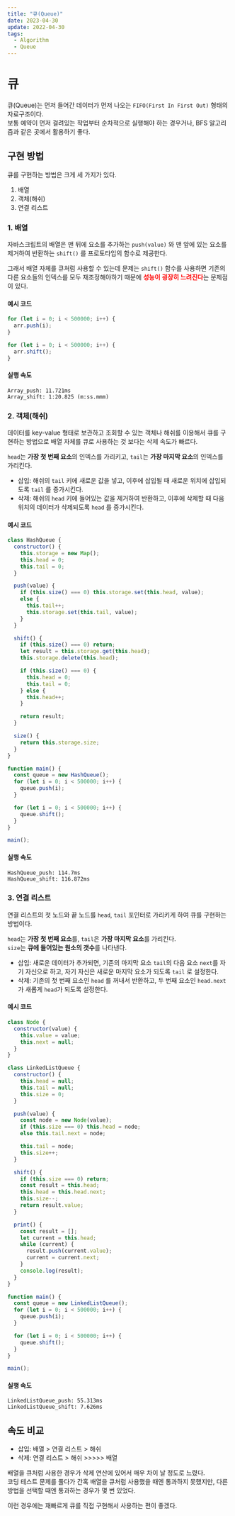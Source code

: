 ```yaml
---
title: "큐(Queue)"
date: 2023-04-30
update: 2022-04-30
tags:
  - Algorithm
  - Queue
---
```


# 큐
큐(Queue)는 먼저 들어간 데이터가 먼저 나오는 `FIFO(First In First Out)` 형태의 자료구조이다.  
보통 예약이 먼저 걸려있는 작업부터 순차적으로 실행해야 하는 경우거나, BFS 알고리즘과 같은 곳에서 활용하기 좋다.

## 구현 방법
큐를 구현하는 방법은 크게 세 가지가 있다.
1. 배열
2. 객체(해쉬)
3. 연결 리스트

### 1. 배열
자바스크립트의 배열은 맨 뒤에 요소를 추가하는 `push(value)` 와 맨 앞에 있는 요소를 제거하여 반환하는 `shift()` 를 프로토타입의 함수로 제공한다.

그래서 배열 자체를 큐처럼 사용할 수 있는데 문제는 `shift()` 함수를 사용하면 기존의 다른 요소들의 인덱스를 모두 재조정해야하기 때문에 <b style="color: red">**성능이 굉장히 느려진다**</b>는 문제점이 있다.

#### 예시 코드
```js
for (let i = 0; i < 500000; i++) {
  arr.push(i);
}

for (let i = 0; i < 500000; i++) {
  arr.shift();
}
```

#### 실행 속도
```
Array_push: 11.721ms
Array_shift: 1:20.825 (m:ss.mmm)
```

### 2. 객체(해쉬)
데이터를 key-value 형태로 보관하고 조회할 수 있는 객체나 해쉬를 이용해서 큐를 구현하는 방법으로 배열 자체를 큐로 사용하는 것 보다는 삭제 속도가 빠르다.

`head`는 **가장 첫 번째 요소**의 인덱스를 가리키고, `tail`는 **가장 마지막 요소**의 인덱스를 가리킨다.

- 삽입: 해쉬의 `tail` 키에 새로운 값을 넣고, 이후에 삽입될 때 새로운 위치에 삽입되도록 `tail` 를 증가시킨다.
- 삭제: 해쉬의 `head` 키에 들어있는 값을 제거하여 반환하고, 이후에 삭제할 때 다음 위치의 데이터가 삭제되도록 `head` 를 증가시킨다.


#### 예시 코드
```js
class HashQueue {
  constructor() {
    this.storage = new Map();
    this.head = 0;
    this.tail = 0;
  }

  push(value) {
    if (this.size() === 0) this.storage.set(this.head, value);
    else {
      this.tail++;
      this.storage.set(this.tail, value);
    }
  }

  shift() {
    if (this.size() === 0) return;
    let result = this.storage.get(this.head);
    this.storage.delete(this.head);

    if (this.size() === 0) {
      this.head = 0;
      this.tail = 0;
    } else {
      this.head++;
    }

    return result;
  }

  size() {
    return this.storage.size;
  }
}

function main() {
  const queue = new HashQueue();
  for (let i = 0; i < 500000; i++) {
    queue.push(i);
  }

  for (let i = 0; i < 500000; i++) {
    queue.shift();
  }
}

main();
```

#### 실행 속도
```
HashQueue_push: 114.7ms
HashQueue_shift: 116.872ms
```

### 3. 연결 리스트
연결 리스트의 첫 노드와 끝 노드를 `head`, `tail` 포인터로 가리키게 하여 큐를 구현하는 방법이다.

`head`는 **가장 첫 번째 요소**를, `tail`은 **가장 마지막 요소**를 가리킨다.  
`size`는 **큐에 들어있는 원소의 갯수**를 나타낸다.

- 삽입: 새로운 데이터가 추가되면, 기존의 마지막 요소 `tail`의 다음 요소 `next`를 자기 자신으로 하고, 자기 자신은 새로운 마지막 요소가 되도록 `tail` 로 설정한다.
- 삭제: 기존의 첫 번째 요소인 `head` 를 꺼내서 반환하고, 두 번째 요소인 `head.next` 가 새롭게 `head`가 되도록 설정한다.

#### 예시 코드
```js
class Node {
  constructor(value) {
    this.value = value;
    this.next = null;
  }
}

class LinkedListQueue {
  constructor() {
    this.head = null;
    this.tail = null;
    this.size = 0;
  }

  push(value) {
    const node = new Node(value);
    if (this.size === 0) this.head = node;
    else this.tail.next = node;

    this.tail = node;
    this.size++;
  }

  shift() {
    if (this.size === 0) return;
    const result = this.head;
    this.head = this.head.next;
    this.size--;
    return result.value;
  }

  print() {
    const result = [];
    let current = this.head;
    while (current) {
      result.push(current.value);
      current = current.next;
    }
    console.log(result);
  }
}

function main() {
  const queue = new LinkedListQueue();
  for (let i = 0; i < 500000; i++) {
    queue.push(i);
  }

  for (let i = 0; i < 500000; i++) {
    queue.shift();
  }
}

main();
```

#### 실행 속도
```
LinkedListQueue_push: 55.313ms
LinkedListQueue_shift: 7.626ms
```

## 속도 비교
- 삽입: 배열 > 연결 리스트 > 해쉬
- 삭제: 연결 리스트 > 해쉬 >>>>> 배열

배열을 큐처럼 사용한 경우가 삭제 연산에 있어서 매우 차이 날 정도로 느렸다.  
코딩 테스트 문제를 풀다가 간혹 배열을 큐처럼 사용했을 때엔 통과하지 못했지만, 다른 방법을 선택할 때엔 통과하는 경우가 몇 번 있었다.

이런 경우에는 재빠르게 큐를 직접 구현해서 사용하는 편이 좋겠다.